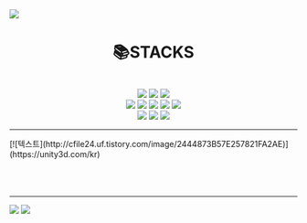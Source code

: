 <img src="https://capsule-render.vercel.app/api?type=waving&color=auto&height=200&section=header&text=ShinBoGeun&fontSize=90" />

<div align=center><h1>📚STACKS</h1></div>
<br>
<div align=center> 
  <img src="https://img.shields.io/badge/java-007396?style=for-the-badge&logo=java&logoColor=white">
  <img src="https://img.shields.io/badge/python-3776AB?style=for-the-badge&logo=python&logoColor=white">
  <img src="https://img.shields.io/badge/spring-6DB33F?style=for-the-badge&logo=spring&logoColor=white">
  <br>
  <img src="https://img.shields.io/badge/html5-E34F26?style=for-the-badge&logo=html5&logoColor=white"> 
  <img src="https://img.shields.io/badge/css-1572B6?style=for-the-badge&logo=css3&logoColor=white"> 
  <img src="https://img.shields.io/badge/javascript-F7DF1E?style=for-the-badge&logo=javascript&logoColor=black"> 
  <img src="https://img.shields.io/badge/jquery-0769AD?style=for-the-badge&logo=jquery&logoColor=white">
  <img src="https://img.shields.io/badge/bootstrap-7952B3?style=for-the-badge&logo=bootstrap&logoColor=white">
  <br>
  <img src="https://img.shields.io/badge/oracle-F80000?style=for-the-badge&logo=oracle&logoColor=white"> 
  <img src="https://img.shields.io/badge/mysql-4479A1?style=for-the-badge&logo=mysql&logoColor=white"> 
  <img src="https://img.shields.io/badge/mariaDB-003545?style=for-the-badge&logo=mariaDB&logoColor=white"> 
  <br>
</div>
<hr>
[![텍스트](http://cfile24.uf.tistory.com/image/2444873B57E257821FA2AE)](https://unity3d.com/kr)

<br>
<br>
<br>
<br>
<hr>
<img src="https://github-readme-stats.vercel.app/api/top-langs/?username=SHINBOGEUN&layout=compact&theme=radical">
<img src="https://github-readme-stats.vercel.app/api?username=SHINBOGEUN&show_icons=true&theme=radical">
